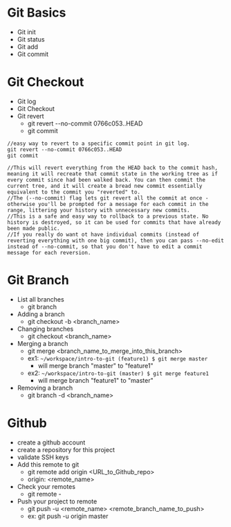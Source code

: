 # Git Basics
- Git init
- Git status
- Git add
- Git commit

# Git Checkout
- Git log
- Git Checkout
- Git revert
    - git revert --no-commit 0766c053..HEAD
    - git commit

```
//easy way to revert to a specific commit point in git log.
git revert --no-commit 0766c053..HEAD
git commit

//This will revert everything from the HEAD back to the commit hash, meaning it will recreate that commit state in the working tree as if every commit since had been walked back. You can then commit the current tree, and it will create a bread new commit essentially equivalent to the commit you "reverted" to.
//The (--no-commit) flag lets git revert all the commit at once - otherwise you'll be prompted for a message for each commit in the range, littering your history with unnecessary new commits.
//This is a safe and easy way to rollback to a previous state. No history is destroyed, so it can be used for commits that have already been made public.
//If you really do want ot have individual commits (instead of reverting everything with one big commit), then you can pass --no-edit instead of --no-commit, so that you don't have to edit a commit message for each reversion.
```

# Git Branch
- List all branches
    - git branch
- Adding a branch
    - git checkout -b <branch_name>
- Changing branches
    - git checkout <branch_name>
- Merging a branch
    - git merge <branch_name_to_merge_into_this_branch>
    - ex1: ```~/workspace/intro-to-git (feature1) $ git merge master```
        - will merge branch "master" to "feature1"
    - ex2: ```~/workspace/intro-to-git (master) $ git merge feature1```
        - will merge branch "feature1" to "master"
- Removing a branch
    - git branch -d <branch_name>

# Github
- create a github account 
- create a repository for this project
- validate SSH keys
- Add this remote to git
    - git remote add origin <URL_to_Github_repo>
    - origin: <remote_name>
- Check your remotes
    - git remote -
- Push your project to remote
    - git push -u <remote_name> <remote_branch_name_to_push>
    - ex: git push -u origin master